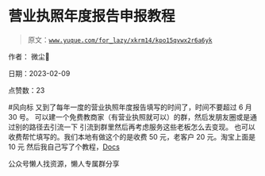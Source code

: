 # 营业执照年度报告申报教程

> 原文：[`www.yuque.com/for_lazy/xkrm14/kpo15qvwx2r6a6yk`](https://www.yuque.com/for_lazy/xkrm14/kpo15qvwx2r6a6yk)



作者： 微尘🐳



日期：2023-02-09



点赞数：23



#风向标 又到了每年一度的营业执照年度报告填写的时间了，时间不要超过 6 月 30 号。 可以建一个免费教商家（有营业执照就可以）的群，然后发朋友圈或是通过别的路径去引流一下 引流到群里然后再考虑服务这些老板怎么去变现。 也可以收费帮忙填写的。我们本地有做这个的是收费 50 元，老客户 20 元。淘宝上面是 10 元 然后我自己写了个教程，[Docs](https://cj9rppnbla.feishu.cn/docx/RbiYdkW0joJkiDxMFtwc3v0vnug)



公众号懒人找资源，懒人专属群分享

